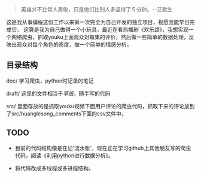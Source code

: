 > 英雄并不比常人勇敢，只是他们比别人多坚持了５分钟。--艾默生

这是我从事编程这份工作以来第一次完全为自己开发的独立项目，祝愿我能早日完成它。
这算是我为自己做得一个小玩具，最近在看热播剧《欢乐颂》，我想实现一个网络爬虫，抓取youku上面观众对每集的评价，然后做一些简单的数据处理，反映出观众对每个角色的态度，做一个简单的情感分析。

## 目录结构
doc/ 学习爬虫，python时记录的笔记

draft/ 这里的文件相当于*草纸*，随手写的代码

src/ 里面存放的是抓取youku视频下面用户评论的爬虫代码，抓取下来的评论放到了src/huanglesong_comments下面的csv文件中。

## TODO
* 目前的代码结构像是在记'流水账'，现在正在学习github上其他朋友写的爬虫代码，阅读《利用python进行数据分析》。

* 将代码改成多线程或多进程结构。
